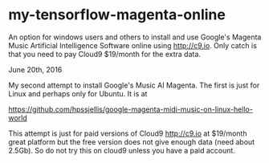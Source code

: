# my-tensorflow-magenta-online
An option for windows users and others to install and use Google's Magenta Music Artificial Intelligence Software online using http://c9.io. Only catch is that you need to pay Cloud9 $19/month for the extra data.




June 20th, 2016

My second attempt to install Google's Music AI Magenta. The first is just for Linux and perhaps only for Ubuntu. It is at 

https://github.com/hpssjellis/google-magenta-midi-music-on-linux-hello-world

This attempt is just for paid versions of Cloud9 http://c9.io at $19/month great platform but the free version does not give enough data (need about 2.5Gb). So do not try this on cloud9 unless you have a paid account.
